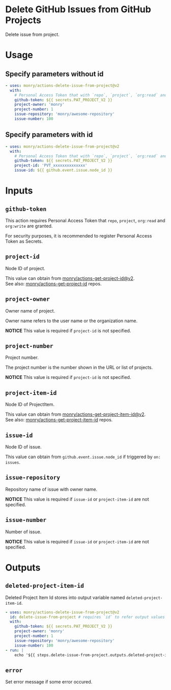 # Delete GitHub Issues from GitHub Projects

Delete issue from project.

# Usage

## Specify parameters without id

```yaml
- uses: monry/actions-delete-issue-from-project@v2
  with:
    # Personal Access Token that with `repo`, `project`, `org:read` and `org:write` are granted.
    github-token: ${{ secrets.PAT_PROJECT_V2 }}
    project-owner: 'monry'
    project-number: 1
    issue-repository: 'monry/awesome-repository'
    issue-number: 100
```

## Specify parameters with id

```yaml
- uses: monry/actions-delete-issue-from-project@v2
  with:
    # Personal Access Token that with `repo`, `project`, `org:read` and `org:write` are granted.
    github-token: ${{ secrets.PAT_PROJECT_V2 }}
    project-id: 'PVT_xxxxxxxxxxxxxx'
    issue-id: ${{ github.event.issue.node_id }}
```

# Inputs

## `github-token`

This action requires Personal Access Token that `repo`, `project`, `org:read` and `org:write` are granted.

For security purposes, it is recommended to register Personal Access Token as Secrets.

## `project-id`

Node ID of project.

This value can obtain from [monry/actions-get-project-id@v2](https://github.com/marketplace/actions/get-project-id).<br />
See also: [monry/actions-get-project-id](https://github.com/monry/actions-get-project-id) repos.

## `project-owner`

Owner name of project.

Owner name refers to the user name or the organization name.

**NOTICE** This value is required if `project-id` is not specified.

## `project-number`

Project number.

The project number is the number shown in the URL or list of projects.

**NOTICE** This value is required if `project-id` is not specified.

## `project-item-id`

Node ID of ProjectItem.

This value can obtain from [monry/actions-get-project-item-id@v2](https://github.com/marketplace/actions/get-project-item-id).<br />
See also: [monry/actions-get-project-item-id](https://github.com/monry/actions-get-project-item-id) repos.

## `issue-id`

Node ID of issue.

This value can obtain from `github.event.issue.node_id` if triggered by `on: issues`.

## `issue-repository`

Repository name of issue with owner name.

**NOTICE** This value is required if `issue-id` or `project-item-id` are not specified.

## `issue-number`

Number of issue.

**NOTICE** This value is required if `issue-id` or `project-item-id` are not specified.

# Outputs

## `deleted-project-item-id`

Deleted Project Item Id stores into output variable named `deleted-project-item-id`.

```yaml
- uses: monry/actions-delete-issue-from-project@v2
  id: delete-issue-from-project # requires `id` to refer output values with after steps
  with:
    github-token: ${{ secrets.PAT_PROJECT_V2 }}
    project-owner: 'monry'
    project-number: 1
    issue-repository: 'monry/awesome-repository'
    issue-number: 100
- run: |
    echo '${{ steps.delete-issue-from-project.outputs.deleted-project-item-id }}'
```

## `error`

Set error message if some error occured.
